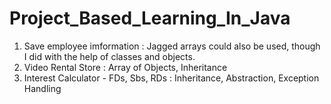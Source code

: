 # Project_Based_Learning_In_Java

1. Save employee imformation : Jagged arrays could also be used, though I did with the help of classes and objects.
2. Video Rental Store : Array of Objects, Inheritance
3. Interest Calculator - FDs, Sbs, RDs : Inheritance, Abstraction, Exception Handling
